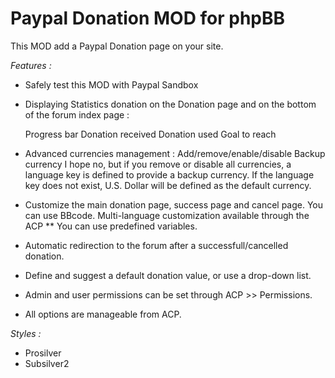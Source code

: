 Paypal Donation MOD for phpBB
=============================

This MOD add a Paypal Donation page on your site. 

*Features :*
* Safely test this MOD with Paypal Sandbox
* Displaying Statistics donation on the Donation page and on the bottom of the forum index page :

    Progress bar
    Donation received
    Donation used
    Goal to reach

* Advanced currencies management : Add/remove/enable/disable
Backup currency
I hope no, but if you remove or disable all currencies, a language key is defined to provide a backup currency. If the language key does not exist, U.S. Dollar will be defined as the default currency.
* Customize the main donation page, success page and cancel page.
You can use BBcode.
Multi-language customization available through the ACP
** You can use predefined variables.
* Automatic redirection to the forum after a successfull/cancelled donation.
* Define and suggest a default donation value, or use a drop-down list.
* Admin and user permissions can be set through ACP >> Permissions.
* All options are manageable from ACP.

_Styles :_

* Prosilver
* Subsilver2
